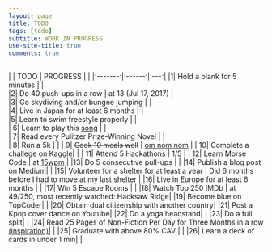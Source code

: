 ```yaml
---
layout: page
title: TODO
tags: [todo]
subtitle: WORK IN PROGRESS
use-site-title: true
comments: true
---
```


<!-- 1. Figure out how to do sitemap for searching
2. Fix the padding around <h1> tag and body text
3. Add navgoco maybe?
4. Figure out how to do RSS and subscription
5. Learn to link Mathjax to type math in the future
6. Learn to embed webhighligting and inline commenting
7. Group tags for searching -->

| | TODO | PROGRESS | 
| |:-------:|:------:|:---:|
|1| Hold a plank for 5 minutes |  |  
|2| Do 40 push-ups in a row | at 13 (Jul 17, 2017) |  
|3| Go skydiving and/or bungee jumping | |  
|4| Live in Japan for at least 6 months |  |  
|5| Learn to swim freestyle properly |  |  
| 6| Learn to play this [song](https://www.youtube.com/watch?v=BUXKoix4Q4I) |  |  
| 7| Read every Pulitzer Prize-Winning Novel |  |  
| 8| Run a 5k | |
| 9| <s>Cook 10 meals well</s> | [om nom nom](https://www.instagram.com/p/BSeQ_aFBvXR/?taken-by=an.nwin) |
| 10| Complete a challege on Kaggle| |
| 11| Attend 5 Hackathons | 1/5 |
| 12| Learn Morse Code | at [15wpm](https://www.memrise.com/course/151/learn-morse-code/) |
|13| Do 5 consecutive pull-ups | |
|14| Publish a blog post on Medium| |
|15| Volunteer for a shelter for at least a year | Did 6 months before I had to move at my last shelter |
|16| Live in Europe for at least 6 months | |
|17| Win 5 Escape Rooms | |
|18| Watch Top 250 IMDb | at 49/250, most recently watched: Hacksaw Ridge|
|19| Become blue on TopCoder| |
|20| Obtain dual citizenship with another country|
|21| Post a Kpop cover dance on Youtube|
|22| Do a yoga headstand| | 
|23| Do a full split| |
|24| Read 25 Pages of Non-Fiction Per Day for Three Months in a row [(inspiration)](https://collegeinfogeek.com/25pages/)| |
|25| Graduate with above 80% CAV | |
|26| Learn a deck of cards in under 1 min| |
